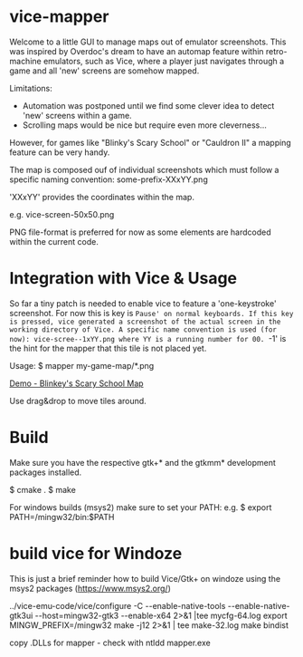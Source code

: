 # vice-mapper
Welcome to a little GUI to manage maps out of emulator
screenshots. This was inspired by Overdoc's dream to have an automap
feature within retro-machine emulators, such as Vice, where a player
just navigates through a game and all 'new' screens are somehow
mapped.

Limitations:
- Automation was postponed until we find some clever idea to detect
'new' screens within a game.
- Scrolling maps would be nice but require even more cleverness...

However, for games like "Blinky's Scary School" or "Cauldron II" a
mapping feature can be very handy.

The map is composed ouf of individual screenshots which must follow a
specific naming convention:
  some-prefix-XXxYY.png
  
'XXxYY' provides the coordinates within the map. 

e.g.
  vice-screen-50x50.png
  
PNG file-format is preferred for now as some elements are hardcoded
within the current code.

# Integration with Vice & Usage

So far a tiny patch is needed to enable vice to feature a
'one-keystroke' screenshot. For now this is key is `Pause' on normal
keyboards. If this key is pressed, vice generated a screenshot of the
actual screen in the working directory of Vice. A specific name
convention is used (for now): vice-scree--1xYY.png
where YY is a running number for 00.
`-1' is the hint for the mapper that this tile is not placed yet.

Usage:
$ mapper my-game-map/*.png

[Demo - Blinkey's Scary School Map](https://github.com/pottendo/vice-mapper/blob/master/doc/Demo1-BlinkeyMap.png)

Use drag&drop to move tiles around.

# Build

Make sure you have the respective gtk+* and the gtkmm* development
packages installed.

$ cmake .
$ make

For windows builds (msys2) make sure to set your PATH: 
e.g. $ export PATH=/mingw32/bin:$PATH

#


# build vice for Windoze

This is just a brief reminder how to build Vice/Gtk+ on windoze using
the msys2 packages (https://www.msys2.org/)

../vice-emu-code/vice/configure -C --enable-native-tools --enable-native-gtk3ui --host=mingw32-gtk3 --enable-x64 2>&1 |tee mycfg-64.log
export MINGW_PREFIX=/mingw32
make -j12 2>&1 | tee make-32.log
make bindist

copy .DLLs for mapper - check with ntldd mapper.exe
